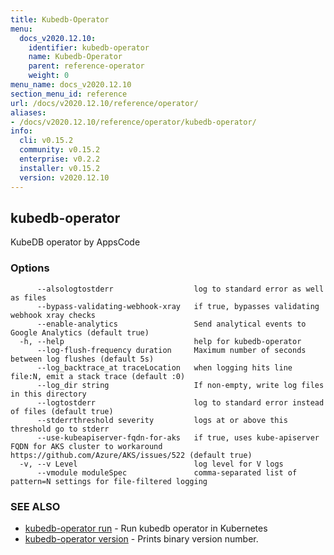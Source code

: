 ```yaml
---
title: Kubedb-Operator
menu:
  docs_v2020.12.10:
    identifier: kubedb-operator
    name: Kubedb-Operator
    parent: reference-operator
    weight: 0
menu_name: docs_v2020.12.10
section_menu_id: reference
url: /docs/v2020.12.10/reference/operator/
aliases:
- /docs/v2020.12.10/reference/operator/kubedb-operator/
info:
  cli: v0.15.2
  community: v0.15.2
  enterprise: v0.2.2
  installer: v0.15.2
  version: v2020.12.10
---
```


## kubedb-operator

KubeDB operator by AppsCode

### Options

```
      --alsologtostderr                  log to standard error as well as files
      --bypass-validating-webhook-xray   if true, bypasses validating webhook xray checks
      --enable-analytics                 Send analytical events to Google Analytics (default true)
  -h, --help                             help for kubedb-operator
      --log-flush-frequency duration     Maximum number of seconds between log flushes (default 5s)
      --log_backtrace_at traceLocation   when logging hits line file:N, emit a stack trace (default :0)
      --log_dir string                   If non-empty, write log files in this directory
      --logtostderr                      log to standard error instead of files (default true)
      --stderrthreshold severity         logs at or above this threshold go to stderr
      --use-kubeapiserver-fqdn-for-aks   if true, uses kube-apiserver FQDN for AKS cluster to workaround https://github.com/Azure/AKS/issues/522 (default true)
  -v, --v Level                          log level for V logs
      --vmodule moduleSpec               comma-separated list of pattern=N settings for file-filtered logging
```

### SEE ALSO

* [kubedb-operator run](/docs/v2020.12.10/reference/operator/kubedb-operator_run)	 - Run kubedb operator in Kubernetes
* [kubedb-operator version](/docs/v2020.12.10/reference/operator/kubedb-operator_version)	 - Prints binary version number.

